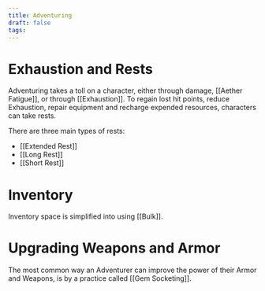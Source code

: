 ```yaml
---
title: Adventuring
draft: false
tags:
---
```

# Exhaustion and Rests
Adventuring takes a toll on a character, either through damage, [[Aether Fatigue]], or through [[Exhaustion]]. To regain lost hit points, reduce Exhaustion, repair equipment and recharge expended resources, characters can take rests.

There are three main types of rests:
- [[Extended Rest]]
- [[Long Rest]]
- [[Short Rest]]

# Inventory
Inventory space is simplified into using [[Bulk]].

# Upgrading Weapons and Armor
The most common way an Adventurer can improve the power of their Armor and Weapons, is by a practice called [[Gem Socketing]]. 